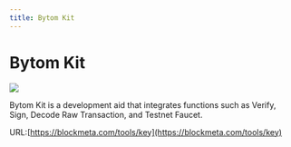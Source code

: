 ```yaml
---
title: Bytom Kit
---
```


# Bytom Kit

![](https://cdn.nlark.com/yuque/0/2019/jpeg/241708/1555061604856-6d4eb430-287e-470a-9fcb-5f13575d4e81.jpeg#align=left&display=inline&height=504&originHeight=824&originWidth=1220&size=0&status=done&width=746)

Bytom Kit is a development aid that integrates functions such as Verify, Sign, Decode Raw Transaction, and Testnet Faucet.

URL:[https://blockmeta.com/tools/key](https://blockmeta.com/tools/key)
